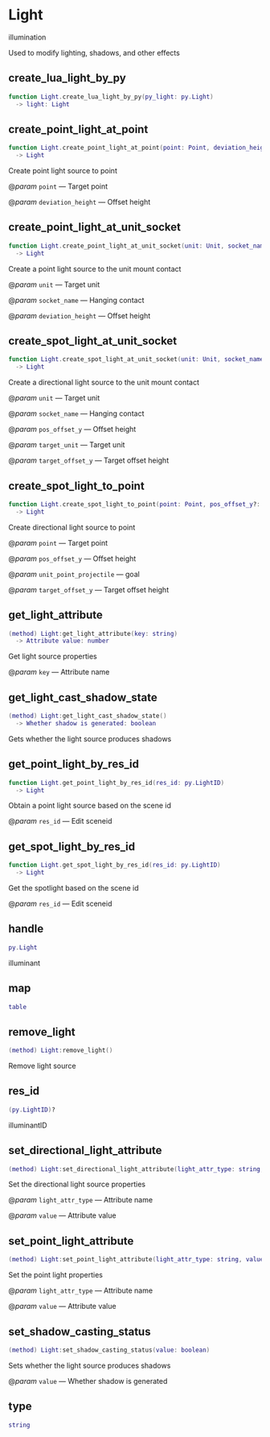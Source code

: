 # Light

illumination

Used to modify lighting, shadows, and other effects

## create_lua_light_by_py

```lua
function Light.create_lua_light_by_py(py_light: py.Light)
  -> light: Light
```

## create_point_light_at_point

```lua
function Light.create_point_light_at_point(point: Point, deviation_height: number)
  -> Light
```

Create point light source to point

@*param* `point` — Target point

@*param* `deviation_height` — Offset height
## create_point_light_at_unit_socket

```lua
function Light.create_point_light_at_unit_socket(unit: Unit, socket_name: string, deviation_height: number)
  -> Light
```

Create a point light source to the unit mount contact

@*param* `unit` — Target unit

@*param* `socket_name` — Hanging contact

@*param* `deviation_height` — Offset height
## create_spot_light_at_unit_socket

```lua
function Light.create_spot_light_at_unit_socket(unit: Unit, socket_name: string, pos_offset_y?: number, target_unit?: Unit, target_offset_y?: number)
  -> Light
```

Create a directional light source to the unit mount contact

@*param* `unit` — Target unit

@*param* `socket_name` — Hanging contact

@*param* `pos_offset_y` — Offset height

@*param* `target_unit` — Target unit

@*param* `target_offset_y` — Target offset height
## create_spot_light_to_point

```lua
function Light.create_spot_light_to_point(point: Point, pos_offset_y?: number, unit_point_projectile?: Point|Projectile|Unit, target_offset_y?: number)
  -> Light
```

Create directional light source to point

@*param* `point` — Target point

@*param* `pos_offset_y` — Offset height

@*param* `unit_point_projectile` — goal

@*param* `target_offset_y` — Target offset height
## get_light_attribute

```lua
(method) Light:get_light_attribute(key: string)
  -> Attribute value: number
```

Get light source properties

@*param* `key` — Attribute name
## get_light_cast_shadow_state

```lua
(method) Light:get_light_cast_shadow_state()
  -> Whether shadow is generated: boolean
```

Gets whether the light source produces shadows
## get_point_light_by_res_id

```lua
function Light.get_point_light_by_res_id(res_id: py.LightID)
  -> Light
```

Obtain a point light source based on the scene id

@*param* `res_id` — Edit sceneid
## get_spot_light_by_res_id

```lua
function Light.get_spot_light_by_res_id(res_id: py.LightID)
  -> Light
```

Get the spotlight based on the scene id

@*param* `res_id` — Edit sceneid
## handle

```lua
py.Light
```

illuminant
## map

```lua
table
```

## remove_light

```lua
(method) Light:remove_light()
```

Remove light source
## res_id

```lua
(py.LightID)?
```

illuminantID
## set_directional_light_attribute

```lua
(method) Light:set_directional_light_attribute(light_attr_type: string, value: number)
```

Set the directional light source properties

@*param* `light_attr_type` — Attribute name

@*param* `value` — Attribute value
## set_point_light_attribute

```lua
(method) Light:set_point_light_attribute(light_attr_type: string, value: number)
```

Set the point light properties

@*param* `light_attr_type` — Attribute name

@*param* `value` — Attribute value
## set_shadow_casting_status

```lua
(method) Light:set_shadow_casting_status(value: boolean)
```

Sets whether the light source produces shadows

@*param* `value` — Whether shadow is generated
## type

```lua
string
```


